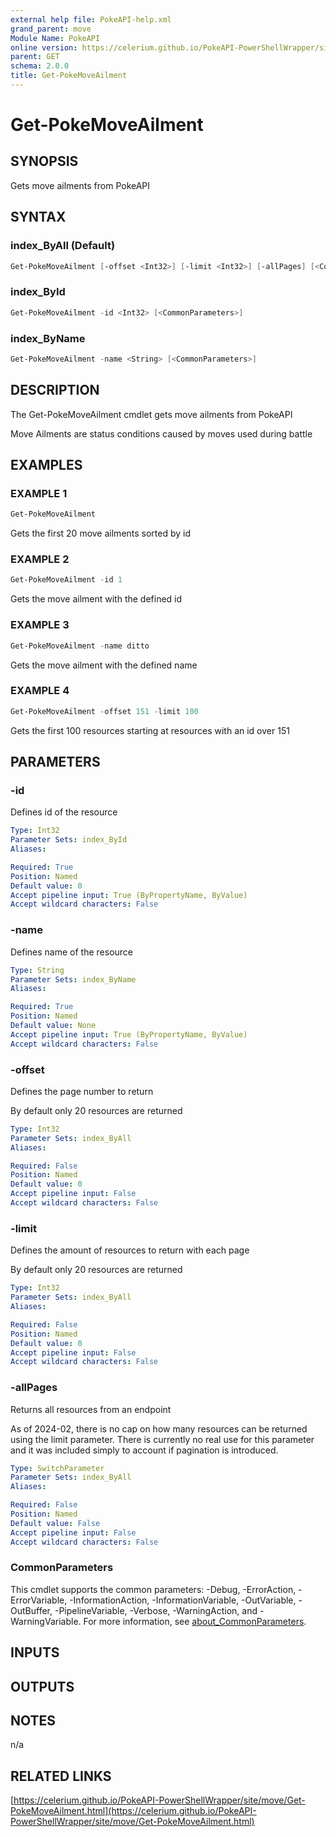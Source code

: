 ```yaml
---
external help file: PokeAPI-help.xml
grand_parent: move
Module Name: PokeAPI
online version: https://celerium.github.io/PokeAPI-PowerShellWrapper/site/move/Get-PokeMoveAilment.html
parent: GET
schema: 2.0.0
title: Get-PokeMoveAilment
---
```


# Get-PokeMoveAilment

## SYNOPSIS
Gets move ailments from PokeAPI

## SYNTAX

### index_ByAll (Default)
```powershell
Get-PokeMoveAilment [-offset <Int32>] [-limit <Int32>] [-allPages] [<CommonParameters>]
```

### index_ById
```powershell
Get-PokeMoveAilment -id <Int32> [<CommonParameters>]
```

### index_ByName
```powershell
Get-PokeMoveAilment -name <String> [<CommonParameters>]
```

## DESCRIPTION
The Get-PokeMoveAilment cmdlet gets move ailments from PokeAPI

Move Ailments are status conditions caused by moves used during battle

## EXAMPLES

### EXAMPLE 1
```powershell
Get-PokeMoveAilment
```

Gets the first 20 move ailments sorted by id

### EXAMPLE 2
```powershell
Get-PokeMoveAilment -id 1
```

Gets the move ailment with the defined id

### EXAMPLE 3
```powershell
Get-PokeMoveAilment -name ditto
```

Gets the move ailment with the defined name

### EXAMPLE 4
```powershell
Get-PokeMoveAilment -offset 151 -limit 100
```

Gets the first 100 resources starting at resources with
an id over 151

## PARAMETERS

### -id
Defines id of the resource

```yaml
Type: Int32
Parameter Sets: index_ById
Aliases:

Required: True
Position: Named
Default value: 0
Accept pipeline input: True (ByPropertyName, ByValue)
Accept wildcard characters: False
```

### -name
Defines name of the resource

```yaml
Type: String
Parameter Sets: index_ByName
Aliases:

Required: True
Position: Named
Default value: None
Accept pipeline input: True (ByPropertyName, ByValue)
Accept wildcard characters: False
```

### -offset
Defines the page number to return

By default only 20 resources are returned

```yaml
Type: Int32
Parameter Sets: index_ByAll
Aliases:

Required: False
Position: Named
Default value: 0
Accept pipeline input: False
Accept wildcard characters: False
```

### -limit
Defines the amount of resources to return with each page

By default only 20 resources are returned

```yaml
Type: Int32
Parameter Sets: index_ByAll
Aliases:

Required: False
Position: Named
Default value: 0
Accept pipeline input: False
Accept wildcard characters: False
```

### -allPages
Returns all resources from an endpoint

As of 2024-02, there is no cap on how many resources can be
returned using the limit parameter.
There is currently no real
use for this parameter and it was included simply to account if
pagination is introduced.

```yaml
Type: SwitchParameter
Parameter Sets: index_ByAll
Aliases:

Required: False
Position: Named
Default value: False
Accept pipeline input: False
Accept wildcard characters: False
```

### CommonParameters
This cmdlet supports the common parameters: -Debug, -ErrorAction, -ErrorVariable, -InformationAction, -InformationVariable, -OutVariable, -OutBuffer, -PipelineVariable, -Verbose, -WarningAction, and -WarningVariable. For more information, see [about_CommonParameters](http://go.microsoft.com/fwlink/?LinkID=113216).

## INPUTS

## OUTPUTS

## NOTES
n/a

## RELATED LINKS

[https://celerium.github.io/PokeAPI-PowerShellWrapper/site/move/Get-PokeMoveAilment.html](https://celerium.github.io/PokeAPI-PowerShellWrapper/site/move/Get-PokeMoveAilment.html)

